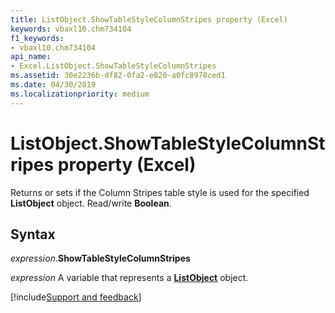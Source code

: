 ```yaml
---
title: ListObject.ShowTableStyleColumnStripes property (Excel)
keywords: vbaxl10.chm734104
f1_keywords:
- vbaxl10.chm734104
api_name:
- Excel.ListObject.ShowTableStyleColumnStripes
ms.assetid: 30e2236b-df82-0fa2-e820-a0fc8978ced1
ms.date: 04/30/2019
ms.localizationpriority: medium
---
```



# ListObject.ShowTableStyleColumnStripes property (Excel)

Returns or sets if the Column Stripes table style is used for the specified **ListObject** object. Read/write **Boolean**.


## Syntax

_expression_.**ShowTableStyleColumnStripes**

_expression_ A variable that represents a **[ListObject](Excel.ListObject.md)** object.




[!include[Support and feedback](~/includes/feedback-boilerplate.md)]